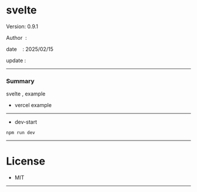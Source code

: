 ﻿# svelte

 Version: 0.9.1

 Author  : 

 date    : 2025/02/15 

 update  :

***
### Summary

svelte  , example

* vercel example

***
* dev-start

```
npm run dev
```

***
# License

* MIT

***

